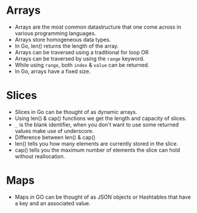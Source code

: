 # Arrays

* Arrays are the most common datastructure that one come across in various programming languages.
* Arrays store homogeneous data types.
* In Go, len() returns the length of the array.
* Arrays can be traversed using a traditional for loop OR
* Arrays can be traversed by using the `range` keyword.
* While using `range`, both `index` & `value` can be returned.
* In Go, arrays have a fixed size.

# Slices

* Slices in Go can be thought of as dynamic arrays.
* Using len() & cap() functions we get the length and capacity of slices.
* `_` is the blank identifier, when you don't want to use some returned values make use of underscore.
* Difference between len() & cap()
*	len() tells you how many elements are currently stored in the slice.
*	cap() tells you the maximum number of elements the slice can hold without reallocation.

# Maps

* Maps in GO can be thought of as JSON objects or Hashtables that have a key and an associated value.